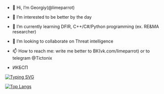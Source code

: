 - 👋 Hi, I’m Georgiy(@limeparrot)
- 👀 I’m interested to be better by the day
- 🌱 I’m currently learning DFIR, C++/C#/Python programming (ex. RE&MA researcher)
- 💞️ I’m looking to collaborate on Threat intelligence
- 📫 How to reach me: write me better to ВК(vk.com/limeparrot) or to telegram @Tictonix

- ИКБСП
<!---
limeparrot/limeparrot is a ✨ special ✨ repository because its `README.md` (this file) appears on your GitHub profile.
You can click the Preview link to take a look at your changes.
--->
[![Typing SVG](https://readme-typing-svg.herokuapp.com?color=%2336BCF7&lines=Computer+science+student)](https://git.io/typing-svg)

[![Top Langs](https://github-readme-stats.vercel.app/api/top-langs/?username=i2z1&layout=compact)](https://github.com/anuraghazra/github-readme-stats)
